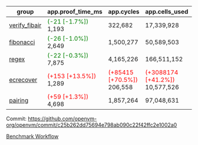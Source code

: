 | group | app.proof_time_ms | app.cycles | app.cells_used | leaf.proof_time_ms | leaf.cycles | leaf.cells_used |
| -- | -- | -- | -- | -- | -- | -- |
| [verify_fibair](https://github.com/openvm-org/openvm/blob/benchmark-results/benchmarks-pr/1720/verify_fibair-c25b262dd75694e798ab090c22f42ffc2e1002a0.md) |<span style='color: green'>(-21 [-1.7%])</span> 1,193 |  322,682 |  17,339,928 |- | - | - |
| [fibonacci](https://github.com/openvm-org/openvm/blob/benchmark-results/benchmarks-pr/1720/fibonacci-c25b262dd75694e798ab090c22f42ffc2e1002a0.md) |<span style='color: green'>(-26 [-1.0%])</span> 2,649 |  1,500,277 |  50,589,503 |- | - | - |
| [regex](https://github.com/openvm-org/openvm/blob/benchmark-results/benchmarks-pr/1720/regex-c25b262dd75694e798ab090c22f42ffc2e1002a0.md) |<span style='color: green'>(-22 [-0.3%])</span> 7,875 |  4,165,226 |  166,511,152 |- | - | - |
| [ecrecover](https://github.com/openvm-org/openvm/blob/benchmark-results/benchmarks-pr/1720/ecrecover-c25b262dd75694e798ab090c22f42ffc2e1002a0.md) |<span style='color: red'>(+153 [+13.5%])</span> 1,289 | <span style='color: red'>(+85415 [+70.5%])</span> 206,558 | <span style='color: red'>(+3088174 [+41.2%])</span> 10,577,526 |- | - | - |
| [pairing](https://github.com/openvm-org/openvm/blob/benchmark-results/benchmarks-pr/1720/pairing-c25b262dd75694e798ab090c22f42ffc2e1002a0.md) |<span style='color: red'>(+59 [+1.3%])</span> 4,698 |  1,857,264 |  97,048,631 |- | - | - |


Commit: https://github.com/openvm-org/openvm/commit/c25b262dd75694e798ab090c22f42ffc2e1002a0

[Benchmark Workflow](https://github.com/openvm-org/openvm/actions/runs/15500490593)
